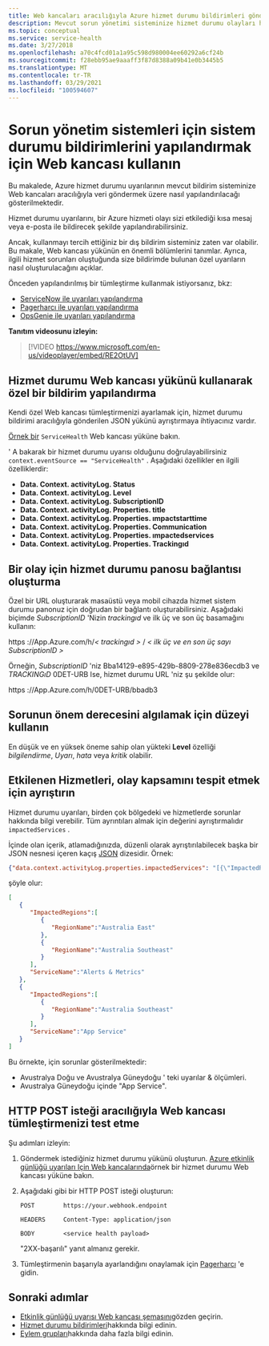 ```yaml
---
title: Web kancaları aracılığıyla Azure hizmet durumu bildirimleri gönderme
description: Mevcut sorun yönetimi sisteminize hizmet durumu olayları hakkında kişiselleştirilmiş bildirimler gönderin.
ms.topic: conceptual
ms.service: service-health
ms.date: 3/27/2018
ms.openlocfilehash: a70c4fcd01a1a95c598d980004ee60292a6cf24b
ms.sourcegitcommit: f28ebb95ae9aaaff3f87d8388a09b41e0b3445b5
ms.translationtype: MT
ms.contentlocale: tr-TR
ms.lasthandoff: 03/29/2021
ms.locfileid: "100594607"
---
```

# <a name="use-a-webhook-to-configure-health-notifications-for-problem-management-systems"></a>Sorun yönetim sistemleri için sistem durumu bildirimlerini yapılandırmak için Web kancası kullanın

Bu makalede, Azure hizmet durumu uyarılarının mevcut bildirim sisteminize Web kancaları aracılığıyla veri göndermek üzere nasıl yapılandırılacağı gösterilmektedir.

Hizmet durumu uyarılarını, bir Azure hizmeti olayı sizi etkilediği kısa mesaj veya e-posta ile bildirecek şekilde yapılandırabilirsiniz.

Ancak, kullanmayı tercih ettiğiniz bir dış bildirim sisteminiz zaten var olabilir. Bu makale, Web kancası yükünün en önemli bölümlerini tanımlar. Ayrıca, ilgili hizmet sorunları oluştuğunda size bildirimde bulunan özel uyarıların nasıl oluşturulacağını açıklar.

Önceden yapılandırılmış bir tümleştirme kullanmak istiyorsanız, bkz:
* [ServiceNow ile uyarıları yapılandırma](service-health-alert-webhook-servicenow.md)
* [Pagerharcı ile uyarıları yapılandırma](service-health-alert-webhook-pagerduty.md)
* [OpsGenie ile uyarıları yapılandırma](service-health-alert-webhook-opsgenie.md)

**Tanıtım videosunu izleyin:**

>[!VIDEO https://www.microsoft.com/en-us/videoplayer/embed/RE2OtUV]

## <a name="configure-a-custom-notification-by-using-the-service-health-webhook-payload"></a>Hizmet durumu Web kancası yükünü kullanarak özel bir bildirim yapılandırma
Kendi özel Web kancası tümleştirmenizi ayarlamak için, hizmet durumu bildirimi aracılığıyla gönderilen JSON yükünü ayrıştırmaya ihtiyacınız vardır.

[Örnek bir](../azure-monitor/alerts/activity-log-alerts-webhook.md) `ServiceHealth` Web kancası yüküne bakın.

' A bakarak bir hizmet durumu uyarısı olduğunu doğrulayabilirsiniz `context.eventSource == "ServiceHealth"` . Aşağıdaki özellikler en ilgili özelliklerdir:
- **Data. Context. activityLog. Status**
- **Data. Context. activityLog. Level**
- **Data. Context. activityLog. SubscriptionID**
- **Data. Context. activityLog. Properties. title**
- **Data. Context. activityLog. Properties. ımpactstarttime**
- **Data. Context. activityLog. Properties. Communication**
- **Data. Context. activityLog. Properties. ımpactedservices**
- **Data. Context. activityLog. Properties. Trackingıd**

## <a name="create-a-link-to-the-service-health-dashboard-for-an-incident"></a>Bir olay için hizmet durumu panosu bağlantısı oluşturma
Özel bir URL oluşturarak masaüstü veya mobil cihazda hizmet sistem durumu panonuz için doğrudan bir bağlantı oluşturabilirsiniz. Aşağıdaki biçimde *SubscriptionID* 'Nizin *trackingıd* ve ilk üç ve son üç basamağını kullanın:

https <i></i> ://App.Azure.com/h/*&lt; trackingıd &gt;* / *&lt; ilk üç ve en son üç sayı SubscriptionID &gt;*

Örneğin, *SubscriptionID* 'niz Bba14129-e895-429b-8809-278e836ecdb3 ve *TRACKINGıD* 0DET-URB Ise, hizmet durumu URL 'niz şu şekilde olur:

https <i></i> ://App.Azure.com/h/0DET-URB/bbadb3

## <a name="use-the-level-to-detect-the-severity-of-the-issue"></a>Sorunun önem derecesini algılamak için düzeyi kullanın
En düşük ve en yüksek öneme sahip olan yükteki **Level** özelliği *bilgilendirme*, *Uyarı*, *hata* veya *kritik* olabilir.

## <a name="parse-the-impacted-services-to-determine-the-incident-scope"></a>Etkilenen Hizmetleri, olay kapsamını tespit etmek için ayrıştırın
Hizmet durumu uyarıları, birden çok bölgedeki ve hizmetlerde sorunlar hakkında bilgi verebilir. Tüm ayrıntıları almak için değerini ayrıştırmalıdır `impactedServices` .

İçinde olan içerik, atlamadığınızda, düzenli olarak ayrıştırılabilecek başka bir JSON nesnesi içeren kaçış [JSON](https://json.org/) dizesidir. Örnek:

```json
{"data.context.activityLog.properties.impactedServices": "[{\"ImpactedRegions\":[{\"RegionName\":\"Australia East\"},{\"RegionName\":\"Australia Southeast\"}],\"ServiceName\":\"Alerts & Metrics\"},{\"ImpactedRegions\":[{\"RegionName\":\"Australia Southeast\"}],\"ServiceName\":\"App Service\"}]"}
```

 şöyle olur:

```json
[
   {
      "ImpactedRegions":[
         {
            "RegionName":"Australia East"
         },
         {
            "RegionName":"Australia Southeast"
         }
      ],
      "ServiceName":"Alerts & Metrics"
   },
   {
      "ImpactedRegions":[
         {
            "RegionName":"Australia Southeast"
         }
      ],
      "ServiceName":"App Service"
   }
]
```

Bu örnekte, için sorunlar gösterilmektedir:
- Avustralya Doğu ve Avustralya Güneydoğu ' teki uyarılar & ölçümleri.
- Avustralya Güneydoğu içinde "App Service".

## <a name="test-your-webhook-integration-via-an-http-post-request"></a>HTTP POST isteği aracılığıyla Web kancası tümleştirmenizi test etme

Şu adımları izleyin:

1. Göndermek istediğiniz hizmet durumu yükünü oluşturun. [Azure etkinlik günlüğü uyarıları Için Web kancalarında](../azure-monitor/alerts/activity-log-alerts-webhook.md)örnek bir hizmet durumu Web kancası yüküne bakın.

1. Aşağıdaki gibi bir HTTP POST isteği oluşturun:

    ```
    POST        https://your.webhook.endpoint

    HEADERS     Content-Type: application/json

    BODY        <service health payload>
    ```
   "2XX-başarılı" yanıt almanız gerekir.

1. Tümleştirmenin başarıyla ayarlandığını onaylamak için [Pagerharcı](https://www.pagerduty.com/) 'e gidin.

## <a name="next-steps"></a>Sonraki adımlar
- [Etkinlik günlüğü uyarısı Web kancası şemasını](../azure-monitor/alerts/activity-log-alerts-webhook.md)gözden geçirin. 
- [Hizmet durumu bildirimleri](./service-notifications.md)hakkında bilgi edinin.
- [Eylem grupları](../azure-monitor/alerts/action-groups.md)hakkında daha fazla bilgi edinin.
